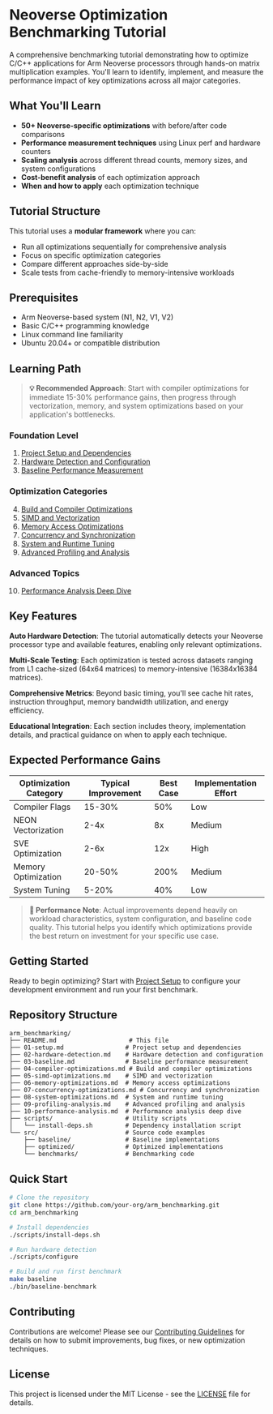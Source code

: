 # Neoverse Optimization Benchmarking Tutorial

A comprehensive benchmarking tutorial demonstrating how to optimize C/C++ applications for Arm Neoverse processors through hands-on matrix multiplication examples. You'll learn to identify, implement, and measure the performance impact of key optimizations across all major categories.

## What You'll Learn

- **50+ Neoverse-specific optimizations** with before/after code comparisons
- **Performance measurement techniques** using Linux perf and hardware counters
- **Scaling analysis** across different thread counts, memory sizes, and system configurations
- **Cost-benefit analysis** of each optimization approach
- **When and how to apply** each optimization technique

## Tutorial Structure

This tutorial uses a **modular framework** where you can:
- Run all optimizations sequentially for comprehensive analysis
- Focus on specific optimization categories
- Compare different approaches side-by-side
- Scale tests from cache-friendly to memory-intensive workloads

## Prerequisites

- Arm Neoverse-based system (N1, N2, V1, V2)
- Basic C/C++ programming knowledge
- Linux command line familiarity
- Ubuntu 20.04+ or compatible distribution

## Learning Path

> **💡 Recommended Approach**: Start with compiler optimizations for immediate 15-30% performance gains, then progress through vectorization, memory, and system optimizations based on your application's bottlenecks.

### Foundation Level
1. [Project Setup and Dependencies](./01-setup.md)
2. [Hardware Detection and Configuration](./02-hardware-detection.md)
3. [Baseline Performance Measurement](./03-baseline.md)

### Optimization Categories
4. [Build and Compiler Optimizations](./04-compiler-optimizations.md)
5. [SIMD and Vectorization](./05-simd-optimizations.md)
6. [Memory Access Optimizations](./06-memory-optimizations.md)
7. [Concurrency and Synchronization](./07-concurrency-optimizations.md)
8. [System and Runtime Tuning](./08-system-optimizations.md)
9. [Advanced Profiling and Analysis](./09-profiling-analysis.md)

### Advanced Topics
10. [Performance Analysis Deep Dive](./10-performance-analysis.md)

## Key Features

**Auto Hardware Detection**: The tutorial automatically detects your Neoverse processor type and available features, enabling only relevant optimizations.

**Multi-Scale Testing**: Each optimization is tested across datasets ranging from L1 cache-sized (64x64 matrices) to memory-intensive (16384x16384 matrices).

**Comprehensive Metrics**: Beyond basic timing, you'll see cache hit rates, instruction throughput, memory bandwidth utilization, and energy efficiency.

**Educational Integration**: Each section includes theory, implementation details, and practical guidance on when to apply each technique.

## Expected Performance Gains

| Optimization Category | Typical Improvement | Best Case | Implementation Effort |
|----------------------|-------------------|-----------|---------------------|
| Compiler Flags | 15-30% | 50% | Low |
| NEON Vectorization | 2-4x | 8x | Medium |
| SVE Optimization | 2-6x | 12x | High |
| Memory Optimization | 20-50% | 200% | Medium |
| System Tuning | 5-20% | 40% | Low |

> **📝 Performance Note**: Actual improvements depend heavily on workload characteristics, system configuration, and baseline code quality. This tutorial helps you identify which optimizations provide the best return on investment for your specific use case.

## Getting Started

Ready to begin optimizing? Start with [Project Setup](./01-setup.md) to configure your development environment and run your first benchmark.

## Repository Structure

```
arm_benchmarking/
├── README.md                    # This file
├── 01-setup.md                 # Project setup and dependencies
├── 02-hardware-detection.md    # Hardware detection and configuration
├── 03-baseline.md              # Baseline performance measurement
├── 04-compiler-optimizations.md # Build and compiler optimizations
├── 05-simd-optimizations.md    # SIMD and vectorization
├── 06-memory-optimizations.md  # Memory access optimizations
├── 07-concurrency-optimizations.md # Concurrency and synchronization
├── 08-system-optimizations.md  # System and runtime tuning
├── 09-profiling-analysis.md    # Advanced profiling and analysis
├── 10-performance-analysis.md  # Performance analysis deep dive
├── scripts/                    # Utility scripts
│   └── install-deps.sh         # Dependency installation script
└── src/                        # Source code examples
    ├── baseline/               # Baseline implementations
    ├── optimized/              # Optimized implementations
    └── benchmarks/             # Benchmarking code
```

## Quick Start

```bash
# Clone the repository
git clone https://github.com/your-org/arm_benchmarking.git
cd arm_benchmarking

# Install dependencies
./scripts/install-deps.sh

# Run hardware detection
./scripts/configure

# Build and run first benchmark
make baseline
./bin/baseline-benchmark
```

## Contributing

Contributions are welcome! Please see our [Contributing Guidelines](CONTRIBUTING.md) for details on how to submit improvements, bug fixes, or new optimization techniques.

## License

This project is licensed under the MIT License - see the [LICENSE](LICENSE) file for details.
